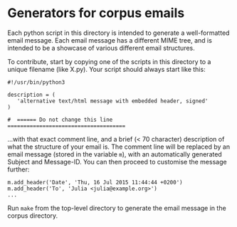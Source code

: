 # Generators for corpus emails

Each python script in this directory is intended to generate a
well-formatted email message. Each email message has a different MIME
tree, and is intended to be a showcase of various different email
structures.

To contribute, start by copying one of the scripts in this directory
to a unique filename (like X.py). Your script should always start like
this:

    #!/usr/bin/python3

    description = (
       'alternative text/html message with embedded header, signed'
    )

    #  ====== Do not change this line =====================================

...with that exact comment line, and a brief (< 70 character)
description of what the structure of your email is. The comment line
will be replaced by an email message (stored in the variable `m`),
with an automatically generated Subject and Message-ID. You can then
proceed to customise the message further:

    m.add_header('Date', 'Thu, 16 Jul 2015 11:44:44 +0200')
    m.add_header('To', 'Julia <julia@example.org>')
    ...

Run `make` from the top-level directory to generate the email message
in the corpus directory.
